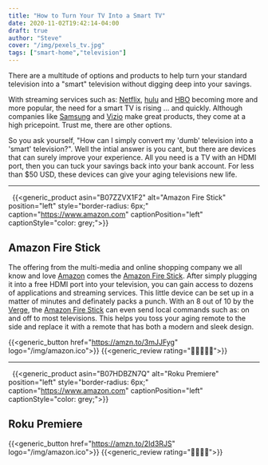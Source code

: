 ```yaml
---
title: "How to Turn Your TV Into a Smart TV"
date: 2020-11-02T19:42:14-04:00
draft: true
author: "Steve"
cover: "/img/pexels_tv.jpg"
tags: ["smart-home","television"]
---
```


There are a multitude of options and products to help turn your standard television into a "smart" television without digging deep into your savings.

With streaming services such as: [Netflix](https://netflix.com), [hulu](https://hulu.com) and [HBO](https://hbo.com/ways-to-get) becoming more and more popular, the need for a smart TV is rising ... and quickly. Although companies like [Samsung](https://samsung.com) and [Vizio](https://vizio.com) make great products, they come at a high pricepoint. Trust me, there are other options.

<!--more-->

So you ask yourself, "How can I simply convert my 'dumb' television into a 'smart' television?". Well the intial answer is you cant, but there are devices that can surely improve your experience. All you need is a TV with an HDMI port, then you can tuck your savings back into your bank account. For less than $50 USD, these devices can give your aging televisions new life.

---
&nbsp;
{{<generic_product asin="B07ZZVX1F2" alt="Amazon Fire Stick" position="left" style="border-radius: 6px;" caption="https://www.amazon.com" captionPosition="left" captionStyle="color: grey;">}}

Amazon Fire Stick
---

The offering from the multi-media and online shopping company we all know and love [Amazon](https://amazon.com) comes the [Amazon Fire Stick](https://amzn.to/3mJJFyg). After simply plugging it into a free HDMI port into your television, you can gain access to dozens of applications and streaming services. This little device can be set up in a matter of minutes and definately packs a punch. With an 8 out of 10 by the [Verge](https://www.theverge.com/2018/10/31/18044584/amazon-fire-tv-stick-4k-review), the [Amazon Fire Stick](https://amzn.to/3mJJFyg) can even send local commands such as: on and off to most televisions. This helps you toss your aging remote to the side and replace it with a remote that has both a modern and sleek design.

{{<generic_button href="https://amzn.to/3mJJFyg" logo="/img/amazon.ico">}}
{{<generic_review rating="🦎🦎🦎🦎🦎">}}

---
&nbsp;
{{<generic_product asin="B07HDBZN7Q" alt="Roku Premiere" position="left" style="border-radius: 6px;" caption="https://www.amazon.com" captionPosition="left" captionStyle="color: grey;">}}

Roku Premiere
---


{{<generic_button href="https://amzn.to/2Id3RJS" logo="/img/amazon.ico">}}
{{<generic_review rating="🦎🦎🦎🦎">}}
